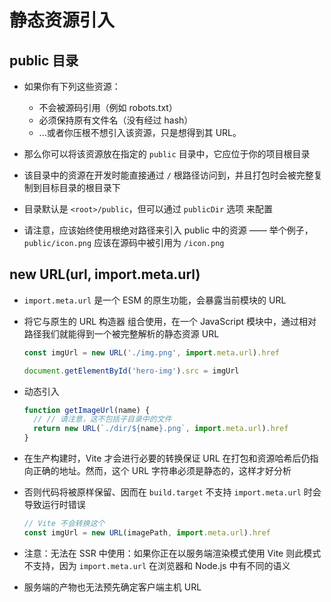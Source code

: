 # 静态资源引入

## public 目录

+ 如果你有下列这些资源：

  + 不会被源码引用（例如 robots.txt）
  + 必须保持原有文件名（没有经过 hash）
  + ...或者你压根不想引入该资源，只是想得到其 URL。

+ 那么你可以将该资源放在指定的 `public` 目录中，它应位于你的项目根目录
+ 该目录中的资源在开发时能直接通过 `/` 根路径访问到，并且打包时会被完整复制到目标目录的根目录下

+ 目录默认是 `<root>/public`，但可以通过 `publicDir` 选项 来配置

+ 请注意，应该始终使用根绝对路径来引入 public 中的资源 —— 举个例子，`public/icon.png` 应该在源码中被引用为 `/icon.png`

## new URL(url, import.meta.url)

+ `import.meta.url` 是一个 ESM 的原生功能，会暴露当前模块的 URL
+ 将它与原生的 URL 构造器 组合使用，在一个 JavaScript 模块中，通过相对路径我们就能得到一个被完整解析的静态资源 URL

  ```js
  const imgUrl = new URL('./img.png', import.meta.url).href

  document.getElementById('hero-img').src = imgUrl
  ```

+ 动态引入

  ```js
  function getImageUrl(name) {
    // // 请注意，这不包括子目录中的文件
    return new URL(`./dir/${name}.png`, import.meta.url).href
  }
  ```

+ 在生产构建时，Vite 才会进行必要的转换保证 URL 在打包和资源哈希后仍指向正确的地址。然而，这个 URL 字符串必须是静态的，这样才好分析
+ 否则代码将被原样保留、因而在 `build.target` 不支持 `import.meta.url` 时会导致运行时错误

  ```js
  // Vite 不会转换这个
  const imgUrl = new URL(imagePath, import.meta.url).href
  ```

+ 注意：无法在 SSR 中使用：如果你正在以服务端渲染模式使用 Vite 则此模式不支持，因为 `import.meta.url` 在浏览器和 Node.js 中有不同的语义
+ 服务端的产物也无法预先确定客户端主机 URL
